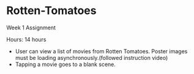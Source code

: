 Rotten-Tomatoes
===============

Week 1 Assignment

Hours: 14 hours
- User can view a list of movies from Rotten Tomatoes. Poster images must be loading asynchronously.(followed instruction video)
- Tapping a movie goes to a blank scene. 
